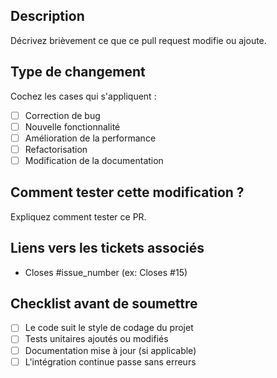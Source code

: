 ## Description
Décrivez brièvement ce que ce pull request modifie ou ajoute.

## Type de changement
Cochez les cases qui s'appliquent :

- [ ] Correction de bug
- [ ] Nouvelle fonctionnalité
- [ ] Amélioration de la performance
- [ ] Refactorisation
- [ ] Modification de la documentation

## Comment tester cette modification ?
Expliquez comment tester ce PR.

## Liens vers les tickets associés
- Closes #issue_number (ex: Closes #15)

## Checklist avant de soumettre
- [ ] Le code suit le style de codage du projet
- [ ] Tests unitaires ajoutés ou modifiés
- [ ] Documentation mise à jour (si applicable)
- [ ] L'intégration continue passe sans erreurs
